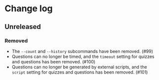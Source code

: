 # Change log
## Unreleased
### Removed
- The `--count` and `--history` subcommands have been removed. (#99)
- Questions can no longer be timed, and the `timeout` setting for quizzes and questions has been removed. (#100)
- Questions can no longer be generated by external scripts, and the `script` setting for quizzes and questions has been removed. (#101)
